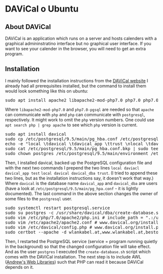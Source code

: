 DAViCal o Ubuntu
================

## About DAViCal
DAViCal is an application which runs on a server and hosts calenders with a graphical admininstratino interface but no graphical user interface. If you want to see your calender in the browser, you will need to get an extra program. 

## Installation
I mainly followed the installation instructions from the [DAViCal website](https://www.davical.org/installation.php)
I already had all prerequisites installed, but the command to install them would look something like this on ubuntu: 
<pre>
sudo apt install apache2 libapache2-mod-php7.0 php7.0 php7.0-pgsql postgresql python-certbot-apache
</pre>
Where `libapache2-mod-php7.0` and `php7.0-pgsql` are needed so that `apache` can communicate with `php` and `php` can communicate with `postgresql`, respectively. It might work to omit the `php` version numbers. One could use `apt search php | grep apache` to see which `php` version is current. 
<pre>
sudo apt install davical
sudo cp /etc/postgresql/9.5/main/pg_hba.conf /etc/postgresql/9.5/main/pg_hba.conf.bkp
echo -e "local \tdavical \tdavical_app \ttrust \nlocal \tdavical \tdavical_dba \ttrust" | sudo tee /etc/postgresql/9.5/main/pg_hba.conf
sudo cat /etc/postgresql/9.5/main/pg_hba.conf.bkp | sudo tee -a /etc/postgresql/9.5/main/pg_hba.conf > /dev/null
sudo chown postgres /etc/postgresql/9.5/main/environment /etc/postgresql/9.5/main/pg_hba.conf /etc/postgresql/9.5/main/pg_hba.conf.bkp /etc/postgresql/9.5/main/pg_ident.conf /etc/postgresql/9.5/main/postgresql.conf /etc/postgresql/9.5/main/postgresql.conf.bkp /etc/postgresql/9.5/main/start.conf
</pre>
Then, I installed davical, backed up the PostgreSQL configuration file and with the next two commands I prepend the two lines `local daviacl davical_app test` `local davical davical_dba trust`. 
(I tried to append these two lines, but as the installation instructions say, it doesn't work that way.)
Where `davical` is the database name `davical_app` and `davical_dba` are users (have a look at `/etc/postgresql/9.5/main/pg_hpa.conf` - it is lightly documented).
The last command in the above section changes the owner of some files to the `postgresql` user.
<pre>
sudo systemctl restart postgresql.service
sudo su postgres -c /usr/share/davical/dba/create-database.sh
sudo vim /etc/php/7.0/apache2/php.ini # include_path = ".:/usr/share/awl/inc"
sudo vim /etc/apache2/apache2.conf # www.davical.org/install.php
sudo vim /etc/davical/config.php # www.davical.org/install.php
sudo certbot --apache -d wlankabel.at,www.wlankabel.at,bestoked.at,www.bestoked.at,davical.wlankabel.at,calender.wlankabel.at
</pre>
Then, I restarted the PostgreSQL service (service = program running quietly in the background) so that the changed configuration file will take effect. And as the user `postgres` I executed the `create-database.sh` script which comes with the DAViCal installation. 
The next step is to include AWL ([Andrew's Web Libraries](https://gitlab.com/davical-project/awl.git)) such that PHP can read it because DAViCal depends on it. 


